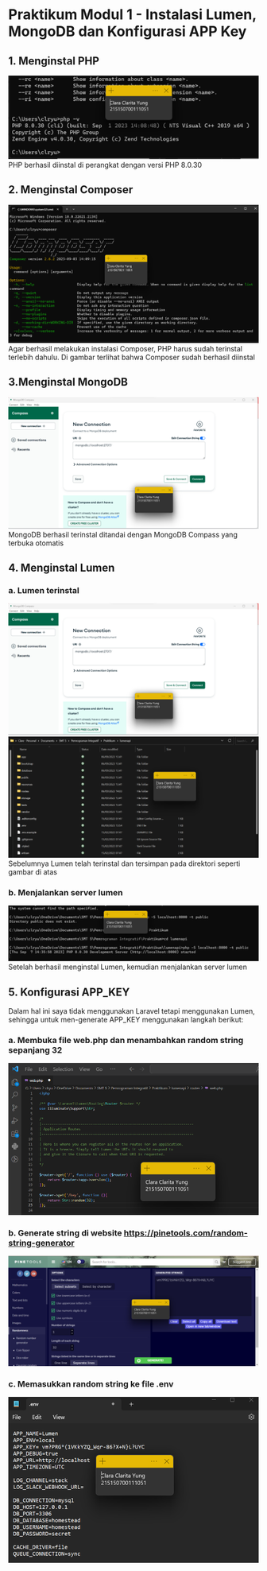 # Praktikum Modul 1 - Instalasi Lumen, MongoDB dan Konfigurasi APP Key

## 1. Menginstal PHP
![img1](screenshot/php.png)
PHP berhasil diinstal di perangkat dengan versi PHP 8.0.30

## 2. Menginstal Composer
![img1](screenshot/composer.png)
Agar berhasil melakukan instalasi Composer, PHP harus sudah terinstal terlebih dahulu. Di gambar terlihat bahwa Composer sudah berhasil diinstal

## 3.Menginstal MongoDB
![img1](screenshot/mongo.png)
MongoDB berhasil terinstal ditandai dengan MongoDB Compass yang terbuka otomatis

## 4. Menginstal Lumen
### a. Lumen terinstal
![img1](screenshot/mongo.png)
![img1](screenshot/direktori.png)
Sebelumnya Lumen telah terinstal dan tersimpan pada direktori seperti gambar di atas
### b. Menjalankan server lumen
![img1](screenshot/server.png)
Setelah berhasil menginstal Lumen, kemudian menjalankan server lumen

## 5. Konfigurasi APP_KEY
Dalam hal ini saya tidak menggunakan Laravel tetapi menggunakan Lumen, sehingga untuk men-generate APP_KEY menggunakan langkah berikut:
### a. Membuka file web.php dan menambahkan random string sepanjang 32
![img1](screenshot/endpoint.png)
### b. Generate string di website https://pinetools.com/random-string-generator
![img1](screenshot/pinetools.png)
### c. Memasukkan random string ke file .env
![img1](screenshot/enc.png)



